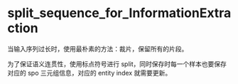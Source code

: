 # split_sequence_for_InformationExtraction

当输入序列过长时，使用最朴素的方法：裁片，保留所有的片段。

为了保证语义连贯性，使用标点符号进行 split，同时保存时每一个样本也要保存对应的 spo 三元组信息，对应的 entity index 就需要更新。
